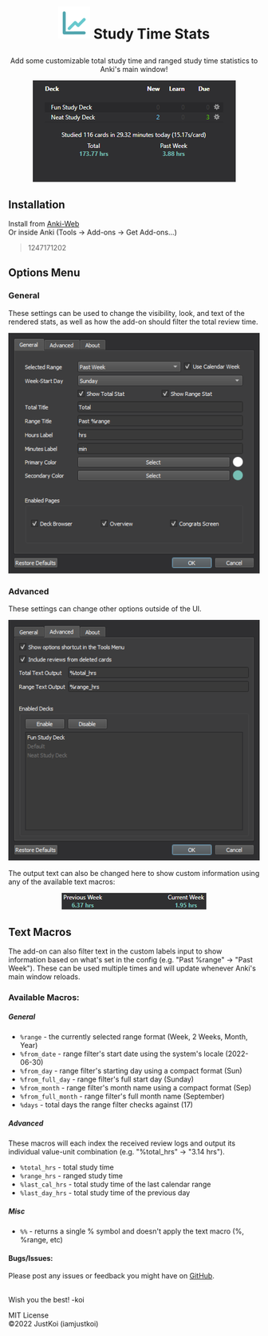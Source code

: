 # <p align="center"><img src="raw/stats_icon.svg"> Study Time Stats</p>
<p align="center">Add some customizable total study time and ranged study time statistics to Anki's main window!</p>  
<p align="center"><img src=".github/main_ui.png"></p>

## Installation  
Install from [Anki-Web](https://ankiweb.net/shared/info/1247171202)  
Or inside Anki (Tools -> Add-ons -> Get Add-ons...)
> 1247171202

## Options Menu  
### General
These settings can be used to change the visibility, look, and text of the rendered stats, as well as how the add-on should filter the total review time.  
<p align="center"><img src=".github/options_general.png"></p>

### Advanced
These settings can change other options outside of the UI.
<p align="center"><img src=".github/options_advanced.png"></p>  

The output text can also be changed here to show custom information using any of the available text macros:
<p align="center"><img src=".github/custom_stat.png"></p>


## Text Macros
The add-on can also filter text in the custom labels input to show information based on what's set in the config (e.g. "Past %range" -> "Past Week"). These can be used multiple times and will update whenever Anki's main window reloads.

### Available Macros:
##### General
+ `%range` - the currently selected range format (Week, 2 Weeks, Month, Year)
+ `%from_date` - range filter's start date using the system's locale (2022-06-30)
+ `%from_day` - range filter's starting day using a compact format (Sun)
+ `%from_full_day` - range filter's full start day (Sunday)
+ `%from_month` - range filter's month name using a compact format (Sep)
+ `%from_full_month` - range filter's full month name (September)
+ `%days` - total days the range filter checks against (17)
##### Advanced
These macros will each index the received review logs and output its individual value-unit combination (e.g. "%total_hrs" -> "3.14 hrs").
+ `%total_hrs` - total study time
+ `%range_hrs` - ranged study time
+ `%last_cal_hrs` - total study time of the last calendar range
+ `%last_day_hrs` - total study time of the previous day
##### Misc
+ `%%` - returns a single % symbol and doesn't apply the text macro (%, %range, etc)

#### Bugs/Issues:
Please post any issues or feedback you might have on [GitHub](https://github.com/iamjustkoi/StudyTimeStats/issues).
<br></br>  

Wish you the best! -koi

MIT License  
©2022 JustKoi (iamjustkoi)  
